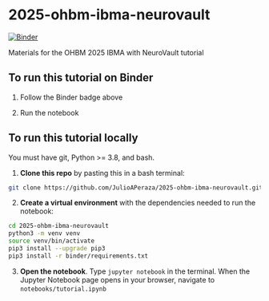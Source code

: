 # 2025-ohbm-ibma-neurovault

[![Binder](https://mybinder.org/badge_logo.svg)](https://mybinder.org/v2/gh/JulioAPeraza/2025-ohbm-ibma-neurovault/main?filepath=notebooks%2Ftutorial.ipynb)

Materials for the OHBM 2025 IBMA with NeuroVault tutorial

## To run this tutorial on Binder

1. Follow the Binder badge above

2. Run the notebook

## To run this tutorial locally

You must have git, Python >= 3.8, and bash.

1. **Clone this repo** by pasting this in a bash terminal:

```bash
git clone https://github.com/JulioAPeraza/2025-ohbm-ibma-neurovault.git
```

2. **Create a virtual environment** with the dependencies needed to run the notebook:

```bash
cd 2025-ohbm-ibma-neurovault
python3 -m venv venv
source venv/bin/activate
pip3 install --upgrade pip3
pip3 install -r binder/requirements.txt
```

3. **Open the notebook**. Type `jupyter notebook` in the terminal. When the Jupyter Notebook page opens in your browser, navigate to `notebooks/tutorial.ipynb`
